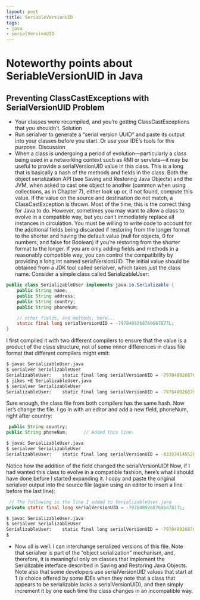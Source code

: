 ```yaml
---
layout: post
title: SeriableVersionUID
tags:
- java
- serialVersionUID
---
```

# Noteworthy points about SeriableVersionUID in Java

## Preventing ClassCastExceptions with SerialVersionUID Problem
- Your classes were recompiled, and you’re getting ClassCastExceptions that you shouldn’t.
Solution
- Run serialver to generate a “serial version UUID” and paste its output into your classes before you start. Or use your IDE’s tools for this purpose.
Discussion
- When a class is undergoing a period of evolution—particularly a class being used in a networking context such as RMI or servlets—it may be useful to provide a serialVersionUID value in this class. This is a long that is basically a hash of the methods and fields in the class. Both the object serialization API (see Saving and Restoring Java Objects) and the JVM, when asked to cast one object to another (common when using collections, as in Chapter 7), either look up or, if not found, compute this value. If the value on the source and destination do not match, a ClassCastException is thrown. Most of the time, this is the correct thing for Java to do.
However, sometimes you may want to allow a class to evolve in a compatible way, but you can’t immediately replace all instances in circulation. You must be willing to write code to account for the additional fields being discarded if restoring from the longer format to the shorter and having the default value (null for objects, 0 for numbers, and false for Boolean) if you’re restoring from the shorter format to the longer. If you are only adding fields and methods in a reasonably compatible way, you can control the compatibility by providing a long int named serialVersionUID. The initial value should be obtained from a JDK tool called serialver, which takes just the class name. Consider a simple class called SerializableUser:
```java
public class SerializableUser implements java.io.Serializable {
    public String name;
    public String address;
    public String country;
    public String phoneNum;

    // other fields, and methods, here...
    static final long serialVersionUID = -7978489268769667877L;
}
```
I first compiled it with two different compilers to ensure that the value is a product of the class structure, not of some minor differences in class file format that different compilers might emit:
```sh
$ javac SerializableUser.java
$ serialver SerializableUser
SerializableUser:    static final long serialVersionUID = -7978489268769667877L;
$ jikes +E SerializableUser.java
$ serialver SerializableUser
SerializableUser:    static final long serialVersionUID = -7978489268769667877L;
```
Sure enough, the class file from both compilers has the same hash. Now let’s change the file. I go in with an editor and add a new field, phoneNum, right after country:
```java
 public String country;
public String phoneNum;      // Added this line.
```

```sh
$ javac SerializableUser.java
$ serialver SerializableUser
SerializableUser:    static final long serialVersionUID = -8339341455288589756L;
```
Notice how the addition of the field changed the serialVersionUID! Now, if I had wanted this class to evolve in a compatible fashion, here’s what I should have done before I started expanding it. I copy and paste the original serialver output into the source file (again using an editor to insert a line before the last line):
```java
 // The following is the line I added to SerializableUser.java
private static final long serialVersionUID = -7978489268769667877L;  
```

```sh
$ javac SerializableUser.java
$ serialver SerializableUser
SerializableUser:    static final long serialVersionUID = -7978489268769667877L;
$
```
- Now all is well: I can interchange serialized versions of this file.
Note that serialver is part of the “object serialization” mechanism, and, therefore, it is meaningful only on classes that implement the Serializable interface described in Saving and Restoring Java Objects.
Note also that some developers use serialVersionUID values that start at 1 (a choice offered by some IDEs when they note that a class that appears to be serializable lacks a serialVersionUID), and then simply increment it by one each time the class changes in an incompatible way.
